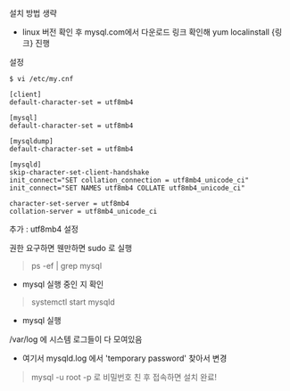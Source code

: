 설치 방법 생략
- linux 버전 확인 후 mysql.com에서 다운로드 링크 확인해 yum localinstall {링크} 진행

설정

```linux
$ vi /etc/my.cnf
```
```linux
[client]
default-character-set = utf8mb4

[mysql]
default-character-set = utf8mb4

[mysqldump]
default-character-set = utf8mb4

[mysqld]
skip-character-set-client-handshake
init_connect="SET collation_connection = utf8mb4_unicode_ci"
init_connect="SET NAMES utf8mb4 COLLATE utf8mb4_unicode_ci"

character-set-server = utf8mb4
collation-server = utf8mb4_unicode_ci
```
추가 : utf8mb4 설정

권한 요구하면 웬만하면 sudo 로 실행

> ps -ef | grep mysql
- mysql 실행 중인 지 확인
> systemctl start mysqld
- mysql 실행

/var/log 에 시스템 로그들이 다 모여있음
- 여기서 mysqld.log 에서 'temporary password' 찾아서 변경

> mysql -u root -p
로 비밀번호 친 후 접속하면 설치 완료!
